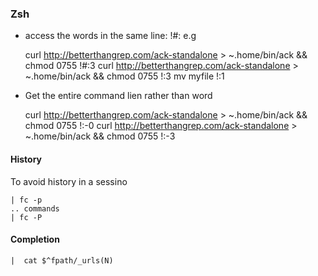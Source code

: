 ### Zsh

- access the words in the same line: !#:<n>
e.g

    curl http://betterthangrep.com/ack-standalone > ~.home/bin/ack && chmod 0755 !#:3
    curl http://betterthangrep.com/ack-standalone > ~.home/bin/ack && chmod 0755 !:3
    mv myfile !:1

- Get the entire command lien rather than word

    curl http://betterthangrep.com/ack-standalone > ~.home/bin/ack && chmod 0755 !:-0
    curl http://betterthangrep.com/ack-standalone > ~.home/bin/ack && chmod 0755 !:-3

#### History

To avoid history in a sessino

    | fc -p
    .. commands
    | fc -P

#### Completion

    |  cat $^fpath/_urls(N)
